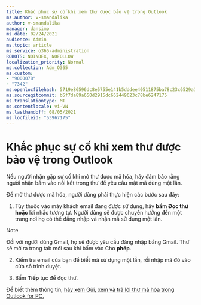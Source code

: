 ```yaml
---
title: Khắc phục sự cố khi xem thư được bảo vệ trong Outlook
ms.author: v-smandalika
author: v-smandalika
manager: dansimp
ms.date: 02/24/2021
audience: Admin
ms.topic: article
ms.service: o365-administration
ROBOTS: NOINDEX, NOFOLLOW
localization_priority: Normal
ms.collection: Adm_O365
ms.custom:
- "9000078"
- "7342"
ms.openlocfilehash: 5719e86596dc8e5755e141b5dddee40511875ba78c23c6529a131e9cab118fc8
ms.sourcegitcommit: b5f7da89a650d2915dc652449623c78be6247175
ms.translationtype: MT
ms.contentlocale: vi-VN
ms.lasthandoff: 08/05/2021
ms.locfileid: "53967175"
---
```

# <a name="fix-problem-of-viewing-protected-message-in-outlook"></a>Khắc phục sự cố khi xem thư được bảo vệ trong Outlook

Nếu người nhận gặp sự cố khi mở thư được mã hóa, hãy đảm bảo rằng người nhận bấm vào nối kết trong thư để yêu cầu mật mã dùng một lần.

Để mở thư được mã hóa, người dùng phải thực hiện các bước sau đây:

1. Tùy thuộc vào máy khách email đang được sử dụng, hãy **bấm Đọc thư hoặc** lời nhắc tương tự. Người dùng sẽ được chuyển hướng đến một trang nơi họ có thể đăng nhập và nhận mã sử dụng một lần.

> [!NOTE]
> Đối với người dùng Gmail, họ sẽ được yêu cầu đăng nhập bằng Gmail. Thư sẽ mở ra trong tab mới sau khi bấm vào Cho **phép**.

2. Kiểm tra email của bạn để biết mã sử dụng một lần, rồi nhập mã đó vào cửa sổ trình duyệt.

3. Bấm **Tiếp** tục để đọc thư.

Để biết thêm thông tin, [hãy xem Gửi, xem và trả lời thư mã hóa trong Outlook for PC.](https://support.microsoft.com/topic/send-view-and-reply-to-encrypted-messages-in-outlook-for-pc-eaa43495-9bbb-4fca-922a-df90dee51980)


